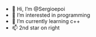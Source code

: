 - 👋 Hi, I’m @Sergioepoi
- 👀 I’m interested in programming
- 🌱 I’m currently learning c++
- 📫 2nd star on right

<!---
Sergioepoi/Sergioepoi is a ✨ special ✨ repository because its `README.md` (this file) appears on your GitHub profile.
You can click the Preview link to take a look at your changes.
--->
